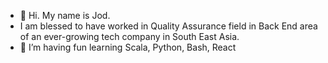 - 👋 Hi. My name is Jod. 
- I am blessed to have worked in Quality Assurance field in Back End area of an ever-growing tech company in South East Asia.
- 🌱 I’m having fun learning Scala, Python, Bash, React

<!---
TheJod/TheJod is a ✨ special ✨ repository because its `README.md` (this file) appears on your GitHub profile.
You can click the Preview link to take a look at your changes.
--->
